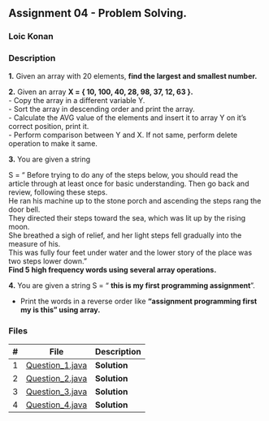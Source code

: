 ## Assignment 04 - Problem Solving.

### Loic Konan

### Description

**1.** Given an array with 20 elements, **find the largest and smallest number.**<br>

**2.** Given an array **X = { 10, 100, 40, 28, 98, 37, 12, 63 }.**<br>
    - Copy the array in a different variable Y.<br>
    - Sort the array in descending order and print the array.<br>
    - Calculate the AVG value of the elements and insert it to array Y on it’s correct position, print it.<br>
    - Perform comparison between Y and X. If not same, perform delete operation to make it same.<br>

**3.** You are given a string

  S = “ Before trying to do any of the steps below, you should read the <br> article through at least once for basic understanding. Then go back and review, following these steps.<br>He ran his machine up to the stone porch and ascending the steps rang the door bell.<br>They directed their steps toward the sea, which was lit up by the rising moon. <br>She breathed a sigh of relief, and her light steps fell gradually into the measure of his.<br>This was fully four feet under water and the lower story of the place was two steps lower down.”<br>
**Find 5 high frequency words using several array operations.**

**4.** You are given a string S = “ **this is my first programming assignment**”.<br>

- Print the words in a reverse order like **“assignment programming first my is this” using array.**

### Files

|   #   | File                               | Description  |
| :---: | ---------------------------------- | ------------ |
|   1   | [Question_1.java](Question_1.java) | **Solution** |
|   2   | [Question_2.java](Question_2.java) | **Solution** |
|   3   | [Question_3.java](Question_3.java) | **Solution** |
|   4   | [Question_4.java](Question_4.java) | **Solution** |
